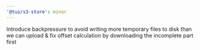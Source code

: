 ```yaml
---
'@tus/s3-store': minor
---
```


Introduce backpressure to avoid writing more temporary files to disk than we can upload & fix offset calculation by downloading the incomplete part first
